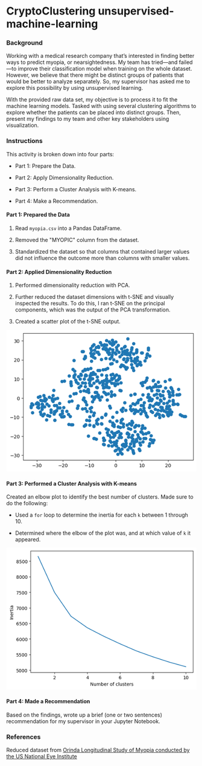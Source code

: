 # CryptoClustering unsupervised-machine-learning



### Background

Working with a medical research company that’s interested in finding better ways to predict myopia, or nearsightedness. My team has tried&mdash;and failed&mdash;to improve their classification model when training on the whole dataset. However, we believe that there might be distinct groups of patients that would be better to analyze separately. So, my supervisor has asked me to explore this possibility by using unsupervised learning.

With the provided raw data set, my objective is to process it to fit the machine learning models. Tasked with using several clustering algorithms to explore whether the patients can be placed into distinct groups. Then, present my findings to my team and other key stakeholders using visualization. 

### Instructions

This activity is broken down into four parts:

* Part 1: Prepare the Data.

* Part 2: Apply Dimensionality Reduction.

* Part 3: Perform a Cluster Analysis with K-means.

* Part 4: Make a Recommendation.

#### Part 1: Prepared the Data

1. Read `myopia.csv` into a Pandas DataFrame.

2. Removed the "MYOPIC" column from the dataset.

3. Standardized the dataset so that columns that contained larger values did not influence the outcome more than columns with smaller values.

#### Part 2: Applied Dimensionality Reduction

1. Performed dimensionality reduction with PCA.

2. Further reduced the dataset dimensions with t-SNE and visually inspected the results. To do this, I ran t-SNE on the principal components, which was the output of the PCA transformation.

3. Created a scatter plot of the t-SNE output.

![scatter_plot](https://github.com/Kaludii/unsupervised-machine-learning-challenge/blob/main/Images/scatter_plot.png?raw=true)

#### Part 3: Performed a Cluster Analysis with K-means

Created an elbow plot to identify the best number of clusters. Made sure to do the following:

* Used a `for` loop to determine the inertia for each `k` between 1 through 10.

* Determined where the elbow of the plot was, and at which value of `k` it appeared.

![cluster_analysis_kmeans](https://github.com/Kaludii/unsupervised-machine-learning-challenge/blob/main/Images/cluster_analysis_kmeans.png?raw=true)

#### Part 4: Made a Recommendation

Based on the findings, wrote up a brief (one or two sentences) recommendation for my supervisor in your Jupyter Notebook.

### References

Reduced dataset from [Orinda Longitudinal Study of Myopia conducted by the US National Eye Institute](https://clinicaltrials.gov/ct2/show/NCT00000169)
